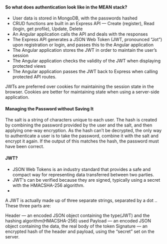 #### So what does authentication look like in the MEAN stack?

* User data is stored in MongoDB, with the passwords hashed
* CRUD functions are built in an Express API — Create (register), Read (login, get profile), Update, Delete
* An Angular application calls the API and deals with the responses
* The Express API generates a JSON Web Token (JWT, pronounced “Jot”) upon registration or login, and passes this to the Angular application
* The Angular application stores the JWT in order to maintain the user’s session
* The Angular application checks the validity of the JWT when displaying protected views
* The Angular application passes the JWT back to Express when calling protected API routes.

JWTs are preferred over cookies for maintaining the session state in the browser. Cookies are better for maintaining state when using a server-side application.

#### Managing the Password without Saving It

The salt is a string of characters unique to each user. The hash is created by combining the password provided by the user and the salt, and then applying one-way encryption. As the hash can’t be decrypted, the only way to authenticate a user is to take the password, combine it with the salt and encrypt it again. If the output of this matches the hash, the password must have been correct.

#### JWT?
<!-- https://blog.angular-university.io/angular-jwt-authentication/ -->
<!-- https://blog.angular-university.io/angular-2-universal-meet-the-internet-of-the-future-seo-friendly-single-page-web-apps/ -->
<!-- https://blog.angular-university.io/angular-universal/ -->
* JSON Web Tokens is an industry standard that provides a safe and compact way for representing data transferred between two parties.
* JWT's can be verified because they are signed, typically using a secret with the HMACSHA-256 algorithm.
* 
A JWT is actually made up of three separate strings, separated by a dot .. These three parts are:

Header — an encoded JSON object containing the type(JWT) and the hashing algorithm(HMACSHA-256) used
Payload — an encoded JSON object containing the data, the real body of the token
Signature — an encrypted hash of the header and payload, using the “secret” set on the server.